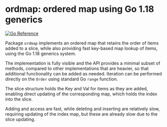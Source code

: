 # ordmap: ordered map using Go 1.18 generics

[![Go Reference](https://pkg.go.dev/badge/goki.dev/goki/ordmap.svg)](https://pkg.go.dev/goki.dev/goki/ordmap)

Package `ordmap` implements an ordered map that retains the order of items added to a slice, while also providing fast key-based map lookup of items, using the Go 1.18 generics system.

The implementation is fully visible and the API provides a minimal subset of methods, compared to other implementations that are heavier, so that additional functionality can be added as needed.  Iteration can be performed directly on the `Order` using standard Go `range` function.

The slice structure holds the Key and Val for items as they are added, enabling direct updating of the corresponding map, which holds the index into the slice.

Adding and access are fast, while deleting and inserting are relatively slow, requiring updating of the index map, but these are already slow due to the slice updating.

